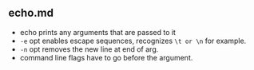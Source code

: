 ## echo.md
- echo prints any arguments that are passed to it
- `-e` opt enables escape sequences, recognizes `\t or \n` for example.
- `-n` opt removes the new line at end of arg.
- command line flags have to go before the argument. 
